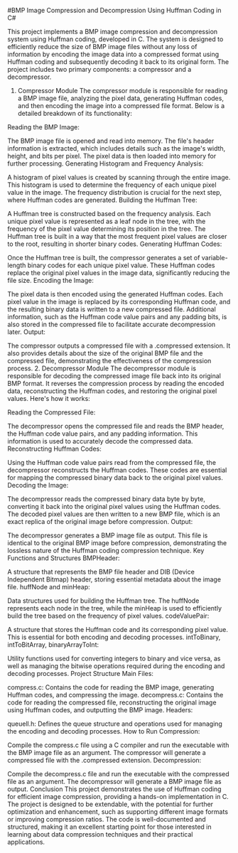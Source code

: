 #BMP Image Compression and Decompression Using Huffman Coding in C#

This project implements a BMP image compression and decompression system using Huffman coding, developed in C. The system is designed to efficiently reduce the size of BMP image files without any loss of information by encoding the image data into a compressed format using Huffman coding and subsequently decoding it back to its original form. The project includes two primary components: a compressor and a decompressor.

1. Compressor Module
The compressor module is responsible for reading a BMP image file, analyzing the pixel data, generating Huffman codes, and then encoding the image into a compressed file format. Below is a detailed breakdown of its functionality:

Reading the BMP Image:

The BMP image file is opened and read into memory. The file's header information is extracted, which includes details such as the image's width, height, and bits per pixel. The pixel data is then loaded into memory for further processing.
Generating Histogram and Frequency Analysis:

A histogram of pixel values is created by scanning through the entire image. This histogram is used to determine the frequency of each unique pixel value in the image. The frequency distribution is crucial for the next step, where Huffman codes are generated.
Building the Huffman Tree:

A Huffman tree is constructed based on the frequency analysis. Each unique pixel value is represented as a leaf node in the tree, with the frequency of the pixel value determining its position in the tree. The Huffman tree is built in a way that the most frequent pixel values are closer to the root, resulting in shorter binary codes.
Generating Huffman Codes:

Once the Huffman tree is built, the compressor generates a set of variable-length binary codes for each unique pixel value. These Huffman codes replace the original pixel values in the image data, significantly reducing the file size.
Encoding the Image:

The pixel data is then encoded using the generated Huffman codes. Each pixel value in the image is replaced by its corresponding Huffman code, and the resulting binary data is written to a new compressed file. Additional information, such as the Huffman code value pairs and any padding bits, is also stored in the compressed file to facilitate accurate decompression later.
Output:

The compressor outputs a compressed file with a .compressed extension. It also provides details about the size of the original BMP file and the compressed file, demonstrating the effectiveness of the compression process.
2. Decompressor Module
The decompressor module is responsible for decoding the compressed image file back into its original BMP format. It reverses the compression process by reading the encoded data, reconstructing the Huffman codes, and restoring the original pixel values. Here's how it works:

Reading the Compressed File:

The decompressor opens the compressed file and reads the BMP header, the Huffman code value pairs, and any padding information. This information is used to accurately decode the compressed data.
Reconstructing Huffman Codes:

Using the Huffman code value pairs read from the compressed file, the decompressor reconstructs the Huffman codes. These codes are essential for mapping the compressed binary data back to the original pixel values.
Decoding the Image:

The decompressor reads the compressed binary data byte by byte, converting it back into the original pixel values using the Huffman codes. The decoded pixel values are then written to a new BMP file, which is an exact replica of the original image before compression.
Output:

The decompressor generates a BMP image file as output. This file is identical to the original BMP image before compression, demonstrating the lossless nature of the Huffman coding compression technique.
Key Functions and Structures
BMPHeader:

A structure that represents the BMP file header and DIB (Device Independent Bitmap) header, storing essential metadata about the image file.
huffNode and minHeap:

Data structures used for building the Huffman tree. The huffNode represents each node in the tree, while the minHeap is used to efficiently build the tree based on the frequency of pixel values.
codeValuePair:

A structure that stores the Huffman code and its corresponding pixel value. This is essential for both encoding and decoding processes.
intToBinary, intToBitArray, binaryArrayToInt:

Utility functions used for converting integers to binary and vice versa, as well as managing the bitwise operations required during the encoding and decoding processes.
Project Structure
Main Files:

compress.c: Contains the code for reading the BMP image, generating Huffman codes, and compressing the image.
decompress.c: Contains the code for reading the compressed file, reconstructing the original image using Huffman codes, and outputting the BMP image.
Headers:

queuell.h: Defines the queue structure and operations used for managing the encoding and decoding processes.
How to Run
Compression:

Compile the compress.c file using a C compiler and run the executable with the BMP image file as an argument. The compressor will generate a compressed file with the .compressed extension.
Decompression:

Compile the decompress.c file and run the executable with the compressed file as an argument. The decompressor will generate a BMP image file as output.
Conclusion
This project demonstrates the use of Huffman coding for efficient image compression, providing a hands-on implementation in C. The project is designed to be extendable, with the potential for further optimization and enhancement, such as supporting different image formats or improving compression ratios. The code is well-documented and structured, making it an excellent starting point for those interested in learning about data compression techniques and their practical applications.
